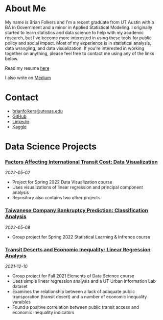 # About Me
My name is Brian Folkers and I'm a recent graduate from UT Austin with a BA in Government and a minor in Applied Statistical Modeling. I originally started to learn statistics and data science to help with my academic research, but I've become more interested in using these tools for public policy and social impact. Most of my experience is in statistical analysis, data wrangling, and data visualization. If you're interested in working together on anything, please feel free to contact me using any of the links below.

Read my resume [here](https://drive.google.com/file/d/14mPD0wn50HGyYOWBylKujzl3pnJOhGxk/view?usp=sharing)

I also write on [Medium](https://medium.com/@brianfolkers)

# Contact
- brianfolkers@utexas.edu
- [GitHub](https://github.com/BriandFolkers)
- [Linkedin](https://www.linkedin.com/in/brian-d-folkers-898a311a2/)
- [Kaggle](https://www.kaggle.com/briandfolkers)


# Data Science Projects
### [Factors Affecting International Transit Cost: Data Visualization](https://github.com/BriandFolkers/Data_Viz_Projects)
*2022-05-02*
- Project for Spring 2022 Data Visualization course
- Uses visualizations of linear regression and principal component analysis
- Repository also contains two other projects

### [Taiwanese Company Bankruptcy Prediction: Classification Analysis](https://github.com/BriandFolkers/StatsLearning_Project)
*2022-05-08*
- Group project for Spring 2022 Statistical Learning & Infrence course

### [Transit Deserts and Economic Inequality: Linear Regression Analysis](https://github.com/BriandFolkers/DS-Project)
*2021-12-10*
- Group project for Fall 2021 Elements of Data Science course
- Uses simple linear regression analysis and a UT Urban Information Lab dataset
- Examines the relationship between a lack of adaquate public transporation (transit desert) and a number of economic inequality varaibles
- Found a positive correlation between public transit access and economic inequality indicators
